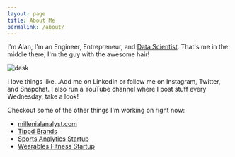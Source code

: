 ```yaml
---
layout: page
title: About Me
permalink: /about/
---
```


I'm Alan, I'm an Engineer, Entrepreneur, and [Data Scientist](http://datascopeanalytics.com/blog/what-is-a-data-scientist/). That's me in the middle there, I'm the guy with the awesome hair!

![desk](https://cloud.githubusercontent.com/assets/1424573/3378137/abac6d7c-fbe6-11e3-8e09-55745b6a8176.png)

I love things like...Add me on LinkedIn or follow me on Instagram, Twitter, and Snapchat. I also run a YouTube channel where I post stuff every Wednesday, take a look!

Checkout some of the other things I'm working on right now:

* [millenialanalyst.com](http://millenialanalyst.com)
* [Tippd Brands](http://jekyllrb.com)
* [Sports Analytics Startup](http://refills.bourbon.io/)
* [Wearables Fitness Startup](http://type-scale.com/)
